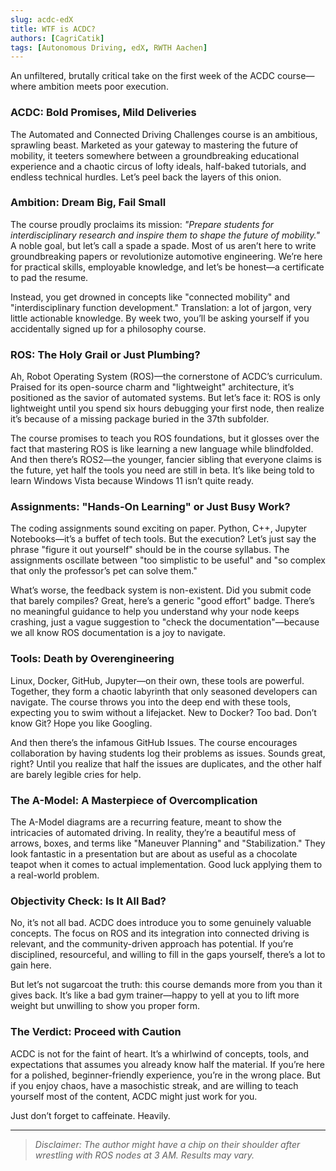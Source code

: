 ```yaml
---
slug: acdc-edX
title: WTF is ACDC?
authors: [CagriCatik]
tags: [Autonomous Driving, edX, RWTH Aachen]
---
```


An unfiltered, brutally critical take on the first week of the ACDC course—where ambition meets poor execution.

<!-- truncate -->

### ACDC: Bold Promises, Mild Deliveries

The Automated and Connected Driving Challenges course is an ambitious, sprawling beast. Marketed as your gateway to mastering the future of mobility, it teeters somewhere between a groundbreaking educational experience and a chaotic circus of lofty ideals, half-baked tutorials, and endless technical hurdles. Let’s peel back the layers of this onion.

### Ambition: Dream Big, Fail Small

The course proudly proclaims its mission: *"Prepare students for interdisciplinary research and inspire them to shape the future of mobility."* A noble goal, but let’s call a spade a spade. Most of us aren’t here to write groundbreaking papers or revolutionize automotive engineering. We’re here for practical skills, employable knowledge, and let’s be honest—a certificate to pad the resume.

Instead, you get drowned in concepts like "connected mobility" and "interdisciplinary function development." Translation: a lot of jargon, very little actionable knowledge. By week two, you’ll be asking yourself if you accidentally signed up for a philosophy course.

### ROS: The Holy Grail or Just Plumbing?

Ah, Robot Operating System (ROS)—the cornerstone of ACDC’s curriculum. Praised for its open-source charm and "lightweight" architecture, it’s positioned as the savior of automated systems. But let’s face it: ROS is only lightweight until you spend six hours debugging your first node, then realize it’s because of a missing package buried in the 37th subfolder.

The course promises to teach you ROS foundations, but it glosses over the fact that mastering ROS is like learning a new language while blindfolded. And then there’s ROS2—the younger, fancier sibling that everyone claims is the future, yet half the tools you need are still in beta. It’s like being told to learn Windows Vista because Windows 11 isn’t quite ready.

### Assignments: "Hands-On Learning" or Just Busy Work?

The coding assignments sound exciting on paper. Python, C++, Jupyter Notebooks—it’s a buffet of tech tools. But the execution? Let’s just say the phrase "figure it out yourself" should be in the course syllabus. The assignments oscillate between "too simplistic to be useful" and "so complex that only the professor’s pet can solve them."

What’s worse, the feedback system is non-existent. Did you submit code that barely compiles? Great, here’s a generic "good effort" badge. There’s no meaningful guidance to help you understand why your node keeps crashing, just a vague suggestion to "check the documentation"—because we all know ROS documentation is a joy to navigate.

### Tools: Death by Overengineering

Linux, Docker, GitHub, Jupyter—on their own, these tools are powerful. Together, they form a chaotic labyrinth that only seasoned developers can navigate. The course throws you into the deep end with these tools, expecting you to swim without a lifejacket. New to Docker? Too bad. Don’t know Git? Hope you like Googling.

And then there’s the infamous GitHub Issues. The course encourages collaboration by having students log their problems as issues. Sounds great, right? Until you realize that half the issues are duplicates, and the other half are barely legible cries for help.

### The A-Model: A Masterpiece of Overcomplication

The A-Model diagrams are a recurring feature, meant to show the intricacies of automated driving. In reality, they’re a beautiful mess of arrows, boxes, and terms like "Maneuver Planning" and "Stabilization." They look fantastic in a presentation but are about as useful as a chocolate teapot when it comes to actual implementation. Good luck applying them to a real-world problem.

### Objectivity Check: Is It All Bad?

No, it’s not all bad. ACDC does introduce you to some genuinely valuable concepts. The focus on ROS and its integration into connected driving is relevant, and the community-driven approach has potential. If you’re disciplined, resourceful, and willing to fill in the gaps yourself, there’s a lot to gain here.

But let’s not sugarcoat the truth: this course demands more from you than it gives back. It’s like a bad gym trainer—happy to yell at you to lift more weight but unwilling to show you proper form.

### The Verdict: Proceed with Caution

ACDC is not for the faint of heart. It’s a whirlwind of concepts, tools, and expectations that assumes you already know half the material. If you’re here for a polished, beginner-friendly experience, you’re in the wrong place. But if you enjoy chaos, have a masochistic streak, and are willing to teach yourself most of the content, ACDC might just work for you.

Just don’t forget to caffeinate. Heavily.

---

> *Disclaimer: The author might have a chip on their shoulder after wrestling with ROS nodes at 3 AM. Results may vary.*

